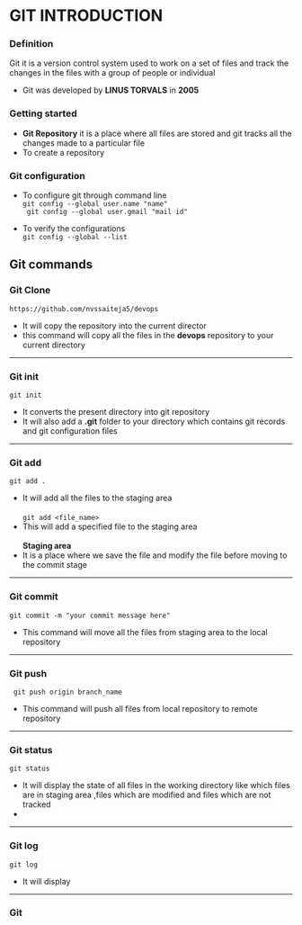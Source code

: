 # GIT INTRODUCTION
### **Definition**
Git it is a version control system used to work on a set of files and track the changes in the files with a group of people or individual

* Git was developed by **LINUS TORVALS** in **2005**

### Getting started 
* **Git Repository** it is a place where all files are stored and  git tracks all the  changes made to a particular file 
* To create a repository 


### Git configuration
* To configure git through command line <br/>
`git config --global user.name "name" `<br/>
` git config --global user.gmail "mail id"` <br/>

* To verify the configurations  <br/>
`git config --global --list`


## Git commands 
### **Git Clone** 

`https://github.com/nvssaiteja5/devops` <br/>
* It will copy the repository into the current director
* this command will copy all the files in the **devops** repository to your current directory
***
###  Git  init 

`git init ` <br/>
* It converts the present directory into git repository <br/>
* It will also  add a **.git** folder to your directory  which contains git records and git configuration files

***
### Git add
`git add .`  <br/> 
* It will add all the files to the staging area  <br/> <br/>
`git add <file_name>` 
* This will add a specified file to the staging area <br/> <br/> 
 **Staging area**  <br/>
* It is a place where we save the file and modify the file 
 before moving to the commit stage
 
 ***
 ### Git commit
 `git commit -m "your commit message here"` <br/>
 * This command will move all the files  from staging area to the local repository
 
 ***
 ### Git push
 
` git push origin branch_name`
 * This command will push all files from local repository to remote repository 
 
 ***
 ### Git status
 `git status`
 * It will display the state of all files in the working directory like which files are in staging area ,files which are modified and files which are not tracked
 *
 
 ***
 ### Git log 
 `git log `
 * It will display 
 
 *** 
 ### Git 
 
